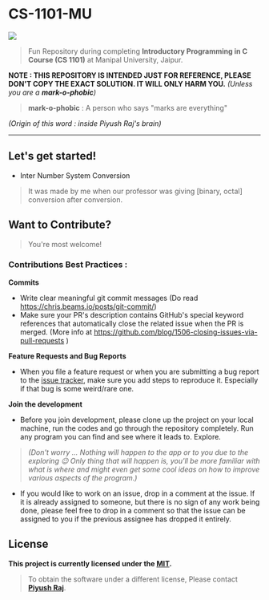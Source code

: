 # CS-1101-MU

![](http://www.iucee.org/ictiee2017/wp-content/uploads/2016/02/MUJ-Logo-1.jpg)

> Fun Repository during completing **Introductory Programming in C Course (CS 1101)** at Manipal University, Jaipur.

**NOTE :  THIS REPOSITORY IS INTENDED JUST FOR REFERENCE, PLEASE DON'T COPY THE EXACT SOLUTION. IT WILL ONLY HARM YOU.**
*(Unless you are a **mark-o-phobic**)*

> **mark-o-phobic** : A person who says "marks are everything" 

*(Origin of this word : inside Piyush Raj's brain)*



---
## Let's get started!

* Inter Number System Conversion

> It was made by me when our professor was giving [binary, octal] conversion after conversion.





## Want to Contribute?

> You're most welcome!

### Contributions Best Practices :


**Commits**

* Write clear meaningful git commit messages (Do read https://chris.beams.io/posts/git-commit/)
* Make sure your PR's description contains GitHub's special keyword references that automatically close the related issue when the PR is merged. (More info at https://github.com/blog/1506-closing-issues-via-pull-requests )

**Feature Requests and Bug Reports**

* When you file a feature request or when you are submitting a bug report to the [issue tracker](https://github.com/0x48piraj/CS-1101-MU/issues), make sure you add steps to reproduce it. Especially if that bug is some weird/rare one.

**Join the development**

* Before you join development, please clone up the project on your local machine, run the codes and go through the repository completely. Run any program you can find and see where it leads to. Explore. 


> *(Don't worry ... Nothing will happen to the app or to you due to the exploring :wink: Only thing that will happen is, you'll be more familiar with what is where and might even get some cool ideas on how to improve various aspects of the program.)*

* If you would like to work on an issue, drop in a comment at the issue. If it is already assigned to someone, but there is no sign of any work being done, please feel free to drop in a comment so that the issue can be assigned to you if the previous assignee has dropped it entirely.

## License

**This project is currently licensed under the [MIT](LICENSE).**

> To obtain the software under a different license, Please contact **[Piyush Raj](mailto:contact@0xpiraj.co)**.

